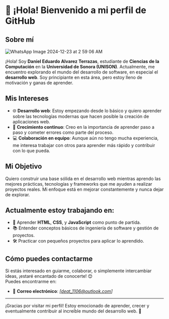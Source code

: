 # 👋 ¡Hola! Bienvenido a mi perfil de GitHub

## Sobre mí

![WhatsApp Image 2024-12-23 at 2 59 06 AM](https://github.com/user-attachments/assets/11aaff2f-22d4-432c-89c9-02777f1155ad)

¡Hola! Soy **Daniel Eduardo Alvarez Terrazas**, estudiante de **Ciencias de la Computación** en la **Universidad de Sonora (UNISON)**. Actualmente, me encuentro explorando el mundo del desarrollo de software, en especial el **desarrollo web**. Soy principiante en esta área, pero estoy lleno de motivación y ganas de aprender.

## Mis Intereses
- 🌐 **Desarrollo web**: Estoy empezando desde lo básico y quiero aprender sobre las tecnologías modernas que hacen posible la creación de aplicaciones web.
- 📖 **Crecimiento continuo**: Creo en la importancia de aprender paso a paso y cometer errores como parte del proceso.
- 💻 **Colaboración en equipo**: Aunque aún no tengo mucha experiencia, me interesa trabajar con otros para aprender más rápido y contribuir con lo que pueda.

## Mi Objetivo
Quiero construir una base sólida en el desarrollo web mientras aprendo las mejores prácticas, tecnologías y frameworks que me ayuden a realizar proyectos reales. Mi enfoque está en mejorar constantemente y nunca dejar de explorar.

## Actualmente estoy trabajando en:
- 🌱 Aprender **HTML**, **CSS**, y **JavaScript** como punto de partida.
- 📚 Entender conceptos básicos de ingeniería de software y gestión de proyectos.
- 🛠️ Practicar con pequeños proyectos para aplicar lo aprendido.


## Cómo puedes contactarme
Si estás interesado en guiarme, colaborar, o simplemente intercambiar ideas, ¡estaré encantado de conocerte! 😊  
Puedes encontrarme en:

- 📧 **Correo electrónico**: _[deat_1106@outlook.com]_
---

¡Gracias por visitar mi perfil! Estoy emocionado de aprender, crecer y eventualmente contribuir al increíble mundo del desarrollo web. 🚀
